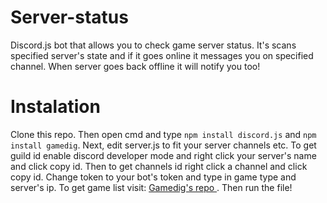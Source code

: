 # Server-status
Discord.js bot that allows you to check game server status. It's scans specified server's state and if it goes online it messages you on specified channel. When server goes back offline it will notify you too!
# Instalation
Clone this repo. Then open cmd and type `npm install discord.js` and `npm install gamedig`. Next, edit server.js to fit your server channels etc. 
To get guild id enable discord developer mode and right click your server's name and click copy id. Then to get channels id right click a channel and click copy id.
Change token to your bot's token and type in game type and server's ip. To get game list visit: [Gamedig's repo ](https://github.com/gamedig/node-gamedig#readme). Then run the file!
